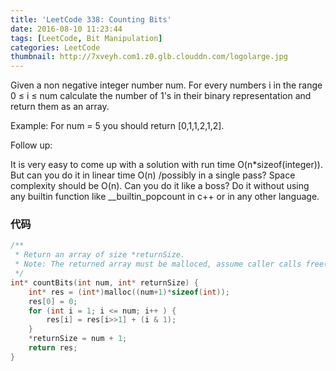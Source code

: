 ```yaml
---
title: 'LeetCode 338: Counting Bits'
date: 2016-08-10 11:23:44
tags: [LeetCode, Bit Manipulation]
categories: LeetCode
thumbnail: http://7xveyh.com1.z0.glb.clouddn.com/logolarge.jpg
---
```

Given a non negative integer number num. For every numbers i in the range 0 ≤ i ≤ num calculate the number of 1's in their binary representation and return them as an array. <!--more-->

Example:
For num = 5 you should return [0,1,1,2,1,2].

Follow up:

It is very easy to come up with a solution with run time O(n*sizeof(integer)). But can you do it in linear time O(n) /possibly in a single pass?
Space complexity should be O(n).
Can you do it like a boss? Do it without using any builtin function like __builtin_popcount in c++ or in any other language.

### 代码
```c
/**
 * Return an array of size *returnSize.
 * Note: The returned array must be malloced, assume caller calls free().
 */
int* countBits(int num, int* returnSize) {
    int* res = (int*)malloc((num+1)*sizeof(int));
    res[0] = 0;
    for (int i = 1; i <= num; i++ ) {
        res[i] = res[i>>1] + (i & 1);
    }
    *returnSize = num + 1; 
    return res;
}
```

